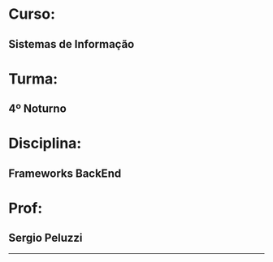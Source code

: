 # Curso: 
## Sistemas de Informação
# Turma: 
## 4º Noturno
# Disciplina: 
## Frameworks BackEnd
# Prof: 
## Sergio Peluzzi
---
